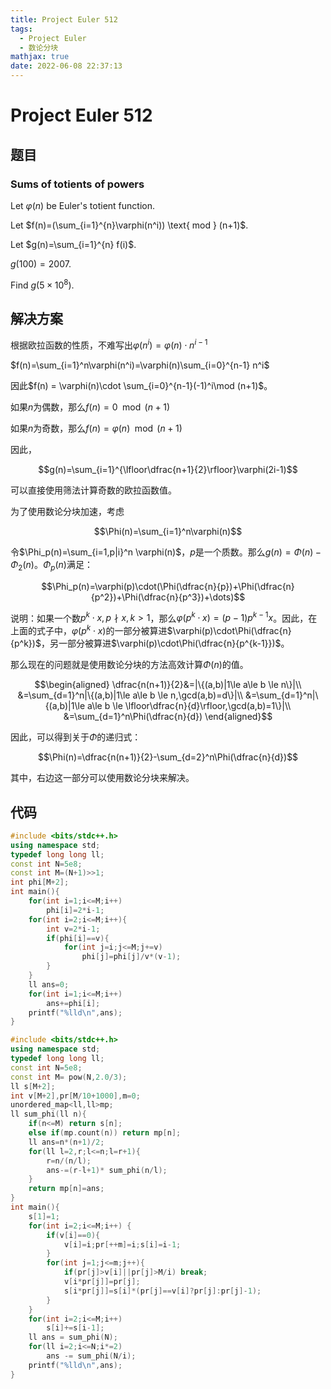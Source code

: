 ```yaml
---
title: Project Euler 512
tags:
  - Project Euler
  - 数论分块
mathjax: true
date: 2022-06-08 22:37:13
---
```


<escape><!-- more --></escape>

# Project Euler 512

## 题目

### Sums of totients of powers

Let $\varphi(n)$ be Euler's totient function.

Let $f(n)=(\sum_{i=1}^{n}\varphi(n^i)) \text{ mod } (n+1)$.

Let $g(n)=\sum_{i=1}^{n} f(i)$.

$g(100)=2007$.

Find $g(5 \times 10^8)$.

## 解决方案

根据欧拉函数的性质，不难写出$\varphi(n^i)=\varphi (n)\cdot n^{i-1}$

$f(n)=\sum_{i=1}^n\varphi(n^i)=\varphi(n)\sum_{i=0}^{n-1} n^i$

因此$f(n) = \varphi(n)\cdot \sum_{i=0}^{n-1}(-1)^i\mod (n+1)$。

如果$n$为偶数，那么$f(n) =  0\mod (n+1)$

如果$n$为奇数，那么$f(n)=\varphi(n) \mod (n+1)$

因此，

$$g(n)=\sum_{i=1}^{\lfloor\dfrac{n+1}{2}\rfloor}\varphi(2i-1)$$

可以直接使用筛法计算奇数的欧拉函数值。

为了使用数论分块加速，考虑

$$\Phi(n)=\sum_{i=1}^n\varphi(n)$$

令$\Phi_p(n)=\sum_{i=1,p|i}^n \varphi(n)$，$p$是一个质数。那么$g(n)=\Phi(n)-\Phi_2(n)$。$\Phi_p(n)$满足：

$$\Phi_p(n)=\varphi(p)\cdot(\Phi(\dfrac{n}{p})+\Phi(\dfrac{n}{p^2})+\Phi(\dfrac{n}{p^3})+\dots)$$

说明：如果一个数$p^k\cdot x,p\nmid x,k>1$，那么$\varphi(p^k\cdot x)=(p-1)p^{k-1}x$。因此，在上面的式子中，$\varphi(p^k\cdot x)$的一部分被算进$\varphi(p)\cdot\Phi(\dfrac{n}{p^k})$，另一部分被算进$\varphi(p)\cdot\Phi(\dfrac{n}{p^{k-1}})$。

那么现在的问题就是使用数论分块的方法高效计算$\Phi(n)$的值。

$$\begin{aligned}
\dfrac{n(n+1)}{2}&=|\{(a,b)|1\le a\le b \le n\}|\\
&=\sum_{d=1}^n|\{(a,b)|1\le a\le b \le n,\gcd(a,b)=d\}|\\
&=\sum_{d=1}^n|\{(a,b)|1\le a\le b \le \lfloor\dfrac{n}{d}\rfloor,\gcd(a,b)=1\}|\\
&=\sum_{d=1}^n\Phi(\dfrac{n}{d})
\end{aligned}$$

因此，可以得到关于$\Phi$的递归式：

$$\Phi(n)=\dfrac{n(n+1)}{2}-\sum_{d=2}^n\Phi(\dfrac{n}{d})$$

其中，右边这一部分可以使用数论分块来解决。

## 代码

```C++
#include <bits/stdc++.h>
using namespace std;
typedef long long ll;
const int N=5e8;
const int M=(N+1)>>1;
int phi[M+2];
int main(){
    for(int i=1;i<=M;i++)
        phi[i]=2*i-1;
    for(int i=2;i<=M;i++){
        int v=2*i-1;
        if(phi[i]==v){
            for(int j=i;j<=M;j+=v)
                phi[j]=phi[j]/v*(v-1);
        }
    }
    ll ans=0;
    for(int i=1;i<=M;i++)
        ans+=phi[i];
    printf("%lld\n",ans);
}
```

```C++
#include <bits/stdc++.h>
using namespace std;
typedef long long ll;
const int N=5e8;
const int M= pow(N,2.0/3);
ll s[M+2];
int v[M+2],pr[M/10+1000],m=0;
unordered_map<ll,ll>mp;
ll sum_phi(ll n){
    if(n<=M) return s[n];
    else if(mp.count(n)) return mp[n];
    ll ans=n*(n+1)/2;
    for(ll l=2,r;l<=n;l=r+1){
        r=n/(n/l);
        ans-=(r-l+1)* sum_phi(n/l);
    }
    return mp[n]=ans;
}
int main(){
    s[1]=1;
    for(int i=2;i<=M;i++) {
        if(v[i]==0){
            v[i]=i;pr[++m]=i;s[i]=i-1;
        }
        for(int j=1;j<=m;j++){
            if(pr[j]>v[i]||pr[j]>M/i) break;
            v[i*pr[j]]=pr[j];
            s[i*pr[j]]=s[i]*(pr[j]==v[i]?pr[j]:pr[j]-1);
        }
    }
    for(int i=2;i<=M;i++)
        s[i]+=s[i-1];
    ll ans = sum_phi(N);
    for(ll i=2;i<=N;i*=2)
        ans -= sum_phi(N/i);
    printf("%lld\n",ans);
}
```
